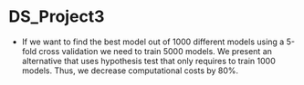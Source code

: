 # DS_Project3
* If we want to find the best model out of 1000 different models using a 5-fold cross validation we need to train 5000 models. We present an alternative that uses hypothesis test that only requires to train 1000 models. Thus, we decrease computational costs by 80%.
